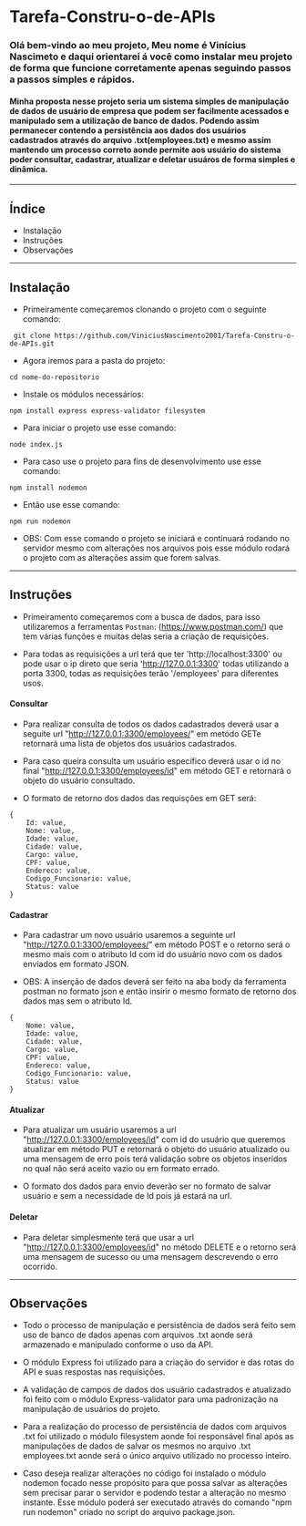 # Tarefa-Constru-o-de-APIs

### Olá bem-vindo ao meu projeto, Meu nome é Vinícius Nascimeto e daqui orientarei á você como instalar meu projeto de forma que funcione corretamente apenas seguindo passos a passos simples e rápidos.

#### Minha proposta nesse projeto seria um sistema simples de manipulação de dados de usuário de empresa que podem ser facilmente acessados e manipulado sem a utilização de banco de dados. Podendo assim permanecer contendo a persistência aos dados dos usuários cadastrados através do arquivo .txt(employees.txt) e mesmo assim mantendo um processo correto aonde permite aos usuário do sistema poder consultar, cadastrar, atualizar e deletar usuáros de forma simples e dinâmica.

***

## Índice
- Instalação
- Instruções
- Observações
***
## Instalação

- Primeiramente começaremos clonando o projeto com o seguinte comando:
```
 git clone https://github.com/ViniciusNascimento2001/Tarefa-Constru-o-de-APIs.git
```
- Agora iremos para a pasta do projeto:
```
cd nome-do-repositorio
```
- Instale os módulos necessários:
```
npm install express express-validator filesystem
```
- Para iniciar o projeto use esse comando:
```
node index.js
```
- Para caso use o projeto para fins de desenvolvimento use esse comando:
```
npm install nodemon
```
- Então use esse comando:
```
npm run nodemon
```
- OBS: Com esse comando o projeto se iniciará e continuará rodando no servidor mesmo com alterações nos arquivos pois esse módulo rodará o projeto com as alterações assim que forem salvas.

***

## Instruções

- Primeiramento começaremos com a busca de dados, para isso utilizaremos a ferramentas ``Postman``: (https://www.postman.com/) que tem várias funções e muitas delas seria a criação de requisições.

- Para todas as requisições a url terá que ter 'http://localhost:3300' ou pode usar o ip direto que seria 'http://127.0.0.1:3300' todas utilizando a porta 3300, todas as requisições terão '/employees' para diferentes usos.

#### Consultar

- Para realizar consulta de todos os dados cadastrados deverá usar a seguite url "http://127.0.0.1:3300/employees/" em metódo GETe retornará uma lista de objetos dos usuários cadastrados.

- Para caso queira consulta um usuário específico deverá usar o id no final "http://127.0.0.1:3300/employees/id" em método GET e retornará o objeto do usuário consultado.
  
- O formato de retorno dos dados das requisções em GET será:

```
{
    Id: value,
    Nome: value,
    Idade: value,
    Cidade: value,
    Cargo: value,
    CPF: value,
    Endereco: value,
    Codigo_Funcionario: value,
    Status: value
}

```
#### Cadastrar

- Para cadastrar um novo usuário usaremos a seguinte url "http://127.0.0.1:3300/employees/" em método POST e o retorno será o mesmo mais com o atributo Id com id do usuário novo com os dados enviados em formato JSON.
  
- OBS: A inserção de dados deverá ser feito na aba body da ferramenta postman no formato json e então insirir o mesmo formato de retorno dos dados mas sem o atributo Id.

```
{    
    Nome: value,
    Idade: value,
    Cidade: value,
    Cargo: value,
    CPF: value,
    Endereco: value,
    Codigo_Funcionario: value,
    Status: value
}

```
#### Atualizar

- Para atualizar um usuário usaremos a url "http://127.0.0.1:3300/employees/id" com id do usuário que queremos atualizar em método PUT e retornará o objeto do usuário atualizado ou uma mensagem de erro pois terá validação sobre os objetos inseridos no qual não será aceito vazio ou em formato errado.

- O formato dos dados para envio deverão ser no formato de salvar usuário e sem a necessidade de Id pois já estará na url.

#### Deletar

- Para deletar simplesmente terá que usar a url "http://127.0.0.1:3300/employees/id" no método DELETE e  o retorno será uma mensagem de sucesso ou uma mensagem descrevendo o erro ocorrido.

***

## Observações

- Todo o processo de manipulação e persistência de dados será feito sem uso de banco de dados apenas com arquivos .txt aonde será armazenado e manipulado conforme o uso da API.

- O módulo Express foi utilizado para a criação do servidor e das rotas do API e suas respostas nas requisições.

- A validação de campos de dados dos usuário cadastrados e atualizado foi feito com o módulo Express-validator para uma padronização na manipulação de usuários do projeto.

- Para a realização do processo de persistência de dados com arquivos .txt foi utilizado o módulo filesystem aonde foi responsável final após as manipulações de dados de salvar os mesmos no arquivo .txt employees.txt aonde será o único arquivo utilizado no processo inteiro.

- Caso deseja realizar alterações no código foi instalado o módulo nodemon focado nesse propósito para que possa salvar as alterações sem precisar parar o servidor e podendo testar a alteração no mesmo instante. Esse módulo poderá ser executado através do comando "npm run nodemon" criado no script do arquivo package.json.


